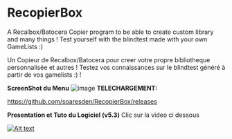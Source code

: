 # RecopierBox
A Recalbox/Batocera Copier program to be able to create custom library and many things !
Test yourself with the blindtest made with your own GameLists :)


Un Copieur de Recalbox/Batocera pour creer votre propre bibliotheque personnalisée et autres ! 
Testez vos connaissances sur le blindtest généré à partir de vos gamelists :) !

**ScreenShot du Menu**
![image](https://user-images.githubusercontent.com/54243866/109389081-1773d380-790b-11eb-9a9d-63493eb17c89.png)
**TELECHARGEMENT:**

https://github.com/soaresden/RecopierBox/releases


**Presentation et Tuto du Logiciel (v5.3)**
Clic sur la video ci dessous

[![Alt text](https://img.youtube.com/vi/32sStvhZxHY/0.jpg)](https://www.youtube.com/watch?v=32sStvhZxHY)
